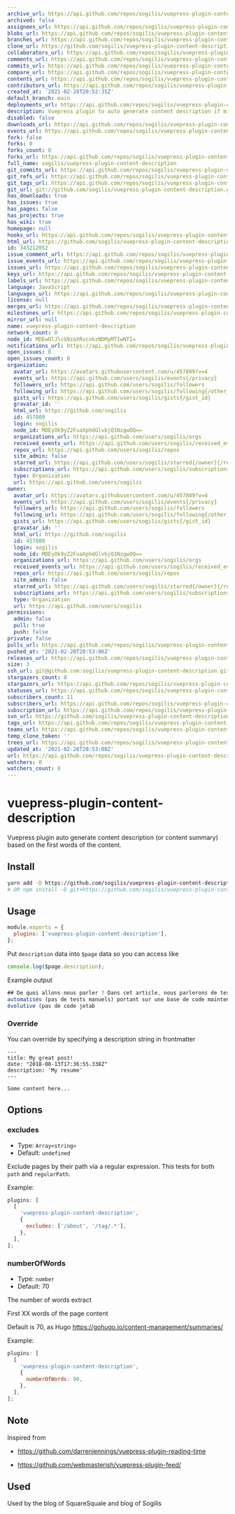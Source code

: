 ```yaml
---
archive_url: https://api.github.com/repos/sogilis/vuepress-plugin-content-description/{archive_format}{/ref}
archived: false
assignees_url: https://api.github.com/repos/sogilis/vuepress-plugin-content-description/assignees{/user}
blobs_url: https://api.github.com/repos/sogilis/vuepress-plugin-content-description/git/blobs{/sha}
branches_url: https://api.github.com/repos/sogilis/vuepress-plugin-content-description/branches{/branch}
clone_url: https://github.com/sogilis/vuepress-plugin-content-description.git
collaborators_url: https://api.github.com/repos/sogilis/vuepress-plugin-content-description/collaborators{/collaborator}
comments_url: https://api.github.com/repos/sogilis/vuepress-plugin-content-description/comments{/number}
commits_url: https://api.github.com/repos/sogilis/vuepress-plugin-content-description/commits{/sha}
compare_url: https://api.github.com/repos/sogilis/vuepress-plugin-content-description/compare/{base}...{head}
contents_url: https://api.github.com/repos/sogilis/vuepress-plugin-content-description/contents/{+path}
contributors_url: https://api.github.com/repos/sogilis/vuepress-plugin-content-description/contributors
created_at: '2021-02-28T20:52:35Z'
default_branch: main
deployments_url: https://api.github.com/repos/sogilis/vuepress-plugin-content-description/deployments
description: Vuepress plugin to auto generate content description if missing
disabled: false
downloads_url: https://api.github.com/repos/sogilis/vuepress-plugin-content-description/downloads
events_url: https://api.github.com/repos/sogilis/vuepress-plugin-content-description/events
fork: false
forks: 0
forks_count: 0
forks_url: https://api.github.com/repos/sogilis/vuepress-plugin-content-description/forks
full_name: sogilis/vuepress-plugin-content-description
git_commits_url: https://api.github.com/repos/sogilis/vuepress-plugin-content-description/git/commits{/sha}
git_refs_url: https://api.github.com/repos/sogilis/vuepress-plugin-content-description/git/refs{/sha}
git_tags_url: https://api.github.com/repos/sogilis/vuepress-plugin-content-description/git/tags{/sha}
git_url: git://github.com/sogilis/vuepress-plugin-content-description.git
has_downloads: true
has_issues: true
has_pages: false
has_projects: true
has_wiki: true
homepage: null
hooks_url: https://api.github.com/repos/sogilis/vuepress-plugin-content-description/hooks
html_url: https://github.com/sogilis/vuepress-plugin-content-description
id: 343212052
issue_comment_url: https://api.github.com/repos/sogilis/vuepress-plugin-content-description/issues/comments{/number}
issue_events_url: https://api.github.com/repos/sogilis/vuepress-plugin-content-description/issues/events{/number}
issues_url: https://api.github.com/repos/sogilis/vuepress-plugin-content-description/issues{/number}
keys_url: https://api.github.com/repos/sogilis/vuepress-plugin-content-description/keys{/key_id}
labels_url: https://api.github.com/repos/sogilis/vuepress-plugin-content-description/labels{/name}
language: JavaScript
languages_url: https://api.github.com/repos/sogilis/vuepress-plugin-content-description/languages
license: null
merges_url: https://api.github.com/repos/sogilis/vuepress-plugin-content-description/merges
milestones_url: https://api.github.com/repos/sogilis/vuepress-plugin-content-description/milestones{/number}
mirror_url: null
name: vuepress-plugin-content-description
network_count: 0
node_id: MDEwOlJlcG9zaXRvcnkzNDMyMTIwNTI=
notifications_url: https://api.github.com/repos/sogilis/vuepress-plugin-content-description/notifications{?since,all,participating}
open_issues: 0
open_issues_count: 0
organization:
  avatar_url: https://avatars.githubusercontent.com/u/457809?v=4
  events_url: https://api.github.com/users/sogilis/events{/privacy}
  followers_url: https://api.github.com/users/sogilis/followers
  following_url: https://api.github.com/users/sogilis/following{/other_user}
  gists_url: https://api.github.com/users/sogilis/gists{/gist_id}
  gravatar_id: ''
  html_url: https://github.com/sogilis
  id: 457809
  login: sogilis
  node_id: MDEyOk9yZ2FuaXphdGlvbjQ1NzgwOQ==
  organizations_url: https://api.github.com/users/sogilis/orgs
  received_events_url: https://api.github.com/users/sogilis/received_events
  repos_url: https://api.github.com/users/sogilis/repos
  site_admin: false
  starred_url: https://api.github.com/users/sogilis/starred{/owner}{/repo}
  subscriptions_url: https://api.github.com/users/sogilis/subscriptions
  type: Organization
  url: https://api.github.com/users/sogilis
owner:
  avatar_url: https://avatars.githubusercontent.com/u/457809?v=4
  events_url: https://api.github.com/users/sogilis/events{/privacy}
  followers_url: https://api.github.com/users/sogilis/followers
  following_url: https://api.github.com/users/sogilis/following{/other_user}
  gists_url: https://api.github.com/users/sogilis/gists{/gist_id}
  gravatar_id: ''
  html_url: https://github.com/sogilis
  id: 457809
  login: sogilis
  node_id: MDEyOk9yZ2FuaXphdGlvbjQ1NzgwOQ==
  organizations_url: https://api.github.com/users/sogilis/orgs
  received_events_url: https://api.github.com/users/sogilis/received_events
  repos_url: https://api.github.com/users/sogilis/repos
  site_admin: false
  starred_url: https://api.github.com/users/sogilis/starred{/owner}{/repo}
  subscriptions_url: https://api.github.com/users/sogilis/subscriptions
  type: Organization
  url: https://api.github.com/users/sogilis
permissions:
  admin: false
  pull: true
  push: false
private: false
pulls_url: https://api.github.com/repos/sogilis/vuepress-plugin-content-description/pulls{/number}
pushed_at: '2021-02-28T20:53:06Z'
releases_url: https://api.github.com/repos/sogilis/vuepress-plugin-content-description/releases{/id}
size: 3
ssh_url: git@github.com:sogilis/vuepress-plugin-content-description.git
stargazers_count: 0
stargazers_url: https://api.github.com/repos/sogilis/vuepress-plugin-content-description/stargazers
statuses_url: https://api.github.com/repos/sogilis/vuepress-plugin-content-description/statuses/{sha}
subscribers_count: 11
subscribers_url: https://api.github.com/repos/sogilis/vuepress-plugin-content-description/subscribers
subscription_url: https://api.github.com/repos/sogilis/vuepress-plugin-content-description/subscription
svn_url: https://github.com/sogilis/vuepress-plugin-content-description
tags_url: https://api.github.com/repos/sogilis/vuepress-plugin-content-description/tags
teams_url: https://api.github.com/repos/sogilis/vuepress-plugin-content-description/teams
temp_clone_token: ''
trees_url: https://api.github.com/repos/sogilis/vuepress-plugin-content-description/git/trees{/sha}
updated_at: '2021-02-28T20:53:08Z'
url: https://api.github.com/repos/sogilis/vuepress-plugin-content-description
watchers: 0
watchers_count: 0
---
```


# vuepress-plugin-content-description

Vuepress plugin auto generate content description (or content summary) based
on the first words of the content.

## Install

```bash
yarn add -D https://github.com/sogilis/vuepress-plugin-content-description
# OR npm install -D git+https://github.com/sogilis/vuepress-plugin-content-description
```

## Usage

```javascript
module.exports = {
  plugins: ['vuepress-plugin-content-description'],
};
```

Put `description` data into `$page` data so you can access like

```js
console.log($page.description);
```

Example output

```js
## De quoi allons-nous parler ? Dans cet article, nous parlerons de tests
automatisés (pas de tests manuels) portant sur une base de code maintenable et
évolutive (pas de code jetab
```

### Override

You can override by specifying a description string in frontmatter

```
---
title: My great post!
date: "2018-08-13T17:36:55.338Z"
description: 'My resume'
---

Some content here...
```

## Options

### excludes

- Type: `Array<string>`
- Default: `undefined`

Exclude pages by their path via a regular expression. This tests for both `path`
and `regularPath`.

Example:

```javascript
plugins: [
  [
    'vuepress-plugin-content-description',
    {
      excludes: ['/about', '/tag/.*'],
    },
  ],
];
```

### numberOfWords

- Type: `number`
- Default: 70

The number of words extract

First XX words of the page content

Default is 70, as Hugo https://gohugo.io/content-management/summaries/

Example:

```javascript
plugins: [
  [
    'vuepress-plugin-content-description',
    {
      numberOfWords: 90,
    },
  ],
];
```

## Note

Inspired from

- https://github.com/darrenjennings/vuepress-plugin-reading-time

- https://github.com/webmasterish/vuepress-plugin-feed/

## Used

Used by the blog of SquareSquale and blog of Sogilis
